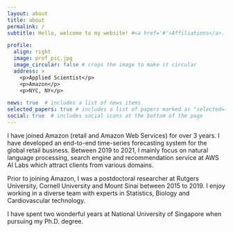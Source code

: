 ```yaml
---
layout: about
title: about
permalink: /
subtitle: Hello, welcome to my website! #<a href='#'>Affiliations</a>. Address. Contacts. Moto. Etc.

profile:
  align: right
  image: prof_pic.jpg
  image_circular: false # crops the image to make it circular
  address: >
    <p>Applied Scientist</p>
    <p>Amazon</p>
    <p>NYC, NY</p>

news: true  # includes a list of news items
selected_papers: true # includes a list of papers marked as "selected={true}"
social: true  # includes social icons at the bottom of the page
---
```


I have joined Amazon (retail and Amazon Web Services) for over 3 years. I have developed an end-to-end time-series forecasting system for the global retail business. Between 2019 to 2021, I mainly focus on natural language processing, search engine and recommendation service at AWS AI Labs which attract clients from various domains. 

Prior to joining Amazon, I was a postdoctoral researcher at Rutgers University, Cornell University and Mount Sinai between 2015 to 2019. I enjoy working in a diverse team with experts in Statistics, Biology and Cardiovascular technology.

I have spent two wonderful years at National University of Singapore when pursuing my Ph.D. degree.

